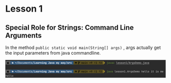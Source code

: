 # Lesson 1

## Special Role for Strings: Command Line Arguments


In the method `public static void main(String[] args)` , args actually get the input parameters from java commandline.

![ScreenShot](https://github.com/LanceChuang/Learning-Java-my-way/blob/main/lessonImages/Screenshot%202023-02-06%20at%208.35.29%20PM.png?raw=true)
